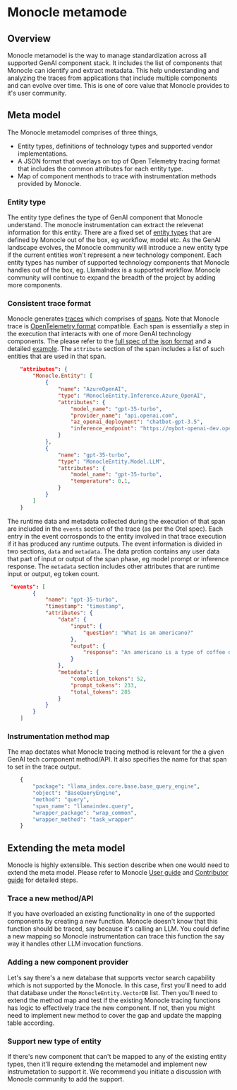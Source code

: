 # Monocle metamode

## Overview 
Monocle metamodel is the way to manage standardization across all supported GenAI component stack. It includes the list of components that Monocle can identify and extract metadata. This help understanding and analyzing the traces from applications that include multiple components and can evolve over time. This is one of core value that Monocle provides to it's user community.

## Meta model
The Monocle metamodel comprises of three things, 
- Entity types, definitions of technology types and supported vendor implementations.
- A JSON format that overlays on top of Open Telemetry tracing format that includes the common attributes for each entity type.
- Map of component menthods to trace with instrumentation methods provided by Monocle.

### Entity type
The entity type defines the type of GenAI component that Monocle understand. The monocle instrumentation can extract the relevenat information for this entity. There are a fixed set of [entity types](./entity_types.py) that are defined by Monocle out of the box, eg workflow, model etc. As the GenAI landscape evolves, the Monocle community will introduce a new entity type if the current entities won't represent a new technology component.
Each entity types has number of supported technology components that Monocle handles out of the box, eg. LlamaIndex is a supported workflow. Monocle community will continue to expand the breadth of the project by adding more components.

### Consistent trace format
Monocle generates [traces](../../../Monocle_User_Guide.md#traces) which comprises of [spans](../../../Monocle_User_Guide.md#spans). Note that Monocle trace is [OpenTelemetry format](https://opentelemetry.io/docs/concepts/signals/traces/) compatible. Each span is essentially a step in the execution that interacts with one of more GenAI technology components. The please refer to the [full spec of the json format](./span_format.json) and a detailed [example](./span_example.json). 
The ```attribute``` section of the span includes a list of such entities that are used in that span.
```json
    "attributes": {
        "Monocle.Entity": [
            {
                "name": "AzureOpenAI",
                "type": "MonocleEntity.Inference.Azure_OpenAI",
                "attributes": {
                    "model_name": "gpt-35-turbo",
                    "provider_name": "api.openai.com",
                    "az_openai_deployment": "chatbot-gpt-3.5",
                    "inference_endpoint": "https://mybot-openai-dev.openai.azure.com/"
                }
            },
            {
                "name": "gpt-35-turbo",
                "type": "MonocleEntity.Model.LLM",
                "attributes": {
                    "model_name": "gpt-35-turbo",
                    "temperature": 0.1,
                }
            }
        ]
    }
```
The runtime data and metadata collected during the execution of that span are included in the ```events``` section of the trace (as per the Otel spec). Each entry in the event corrosponds to the entity involved in that trace execution if it has produced any runtime outputs. The event information is divided in two sections, ``data`` and ``metadata``. The data protion contains any user data that part of input or output of the span phase, eg model prompt or inference response. The ``metadata`` section includes other attributes that are runtime input or output, eg token count.
```json
 "events": [
        {
            "name": "gpt-35-turbo",
            "timestamp": "timestamp",
            "attributes": {
                "data": {
                    "input": {
                        "question": "What is an americano?"
                    },
                    "output": {
                        "response": "An americano is a type of coffee drink that is made by diluting an espresso shot with hot water at a 1:3 to 1:4 ratio, resulting in a drink that retains the complex flavors of espresso, but in a lighter way."
                    }    
                },
                "metadata": {
                    "completion_tokens": 52,
                    "prompt_tokens": 233,
                    "total_tokens": 285
                }
            }
        }
    ]
```
### Instrumentation method map
The map dectates what Monocle tracing method is relevant for the a given GenAI tech component method/API. It also specifies the name for that span to set in the trace output.
```python
    {
        "package": "llama_index.core.base.base_query_engine",
        "object": "BaseQueryEngine",
        "method": "query",
        "span_name": "llamaindex.query",
        "wrapper_package": "wrap_common",
        "wrapper_method": "task_wrapper"
    }
```

## Extending the meta model
Monocle is highly extensible. This section describe when one would need to extend the meta model. Please refer to Monocle [User guide](../../../Monocle_User_Guide.md) and [Contributor guide](../../../Monocle_contributor_guide.md) for detailed steps.
### Trace a new method/API
If you have overloaded an existing functionality in one of the supported components by creating a new function. Monocle doesn't know that this function should be traced, say because it's calling an LLM. You could define a new mapping so Monocle instrumentation can trace this function the say way it handles other LLM invocation functions.

### Adding a new component provider
Let's say there's a new database that supports vector search capability which is not supported by the Monocle. In this case, first you'll need to add that database under the ``MonocleEntity.VectorDB`` list. Then you'll need to extend the method map and test if the existing Monocle tracing functions has logic to effectively trace the new component. If not, then you might need to implement new method to cover the gap and update the mapping table according.

### Support new type of entity
If there's new component that can't be mapped to any of the existing entity types, then it'll require extending the metamodel and implement new instrumetation to support it. We recommend you initiate a discussion with Monocle community to add the support.